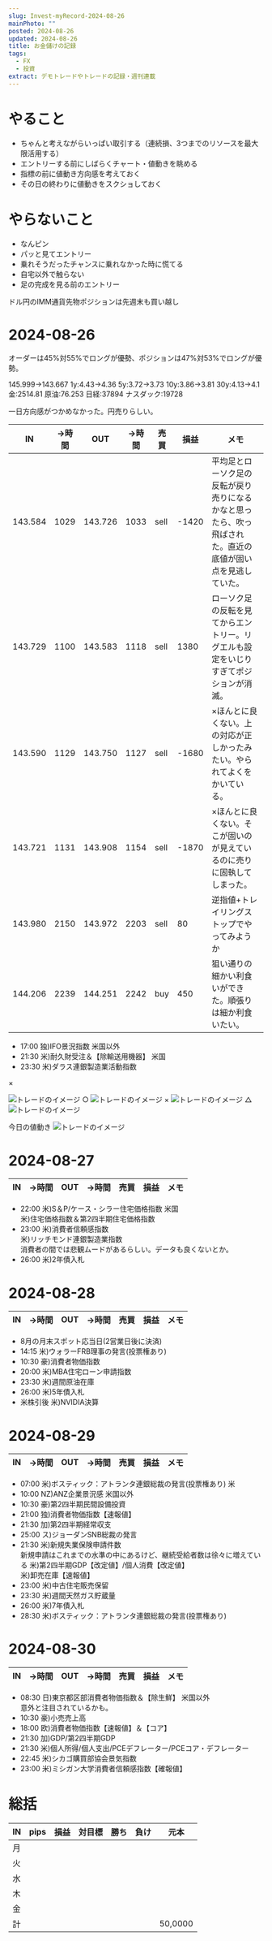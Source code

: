 ```yaml
---
slug: Invest-myRecord-2024-08-26
mainPhoto: ""
posted: 2024-08-26
updated: 2024-08-26
title: お金儲けの記録
tags:
  - FX
  - 投資
extract: デモトレードやトレードの記録・週刊連載
---
```

# やること

- ちゃんと考えながらいっぱい取引する（連続損、3つまでのリソースを最大限活用する）
- エントリーする前にしばらくチャート・値動きを眺める
- 指標の前に値動き方向感を考えておく
- その日の終わりに値動きをスクショしておく

# やらないこと

- なんピン
- パッと見てエントリー
- 乗れそうだったチャンスに乗れなかった時に慌てる
- 自宅以外で触らない
- 足の完成を見る前のエントリー

ドル円のIMM通貨先物ポジションは先週末も買い越し
# 2024-08-26

オーダーは45%対55%でロングが優勢、ポジションは47%対53%でロングが優勢。

145.999→143.667
1y:4.43→4.36
5y:3.72→3.73
10y:3.86→3.81
30y:4.13→4.1
金:2514.81
原油:76.253
日経:37894
ナスダック:19728

一日方向感がつかめなかった。円売りらしい。

| IN      | →時間  | OUT     | →時間  | 売買   | 損益    | メモ                                                    |
| ------- | ---- | ------- | ---- | ---- | ----- | ----------------------------------------------------- |
| 143.584 | 1029 | 143.726 | 1033 | sell | -1420 | 平均足とローソク足の反転が戻り売りになるかなと思ったら、吹っ飛ばされた。直近の底値が固い点を見逃していた。 |
| 143.729 | 1100 | 143.583 | 1118 | sell | 1380  | ローソク足の反転を見てからエントリー。リグエルも設定をいじりすぎてポジションが消滅。            |
| 143.590 | 1129 | 143.750 | 1127 | sell | -1680 | ×ほんとに良くない。上の対応が正しかったみたい。やられてよくをかいている。                 |
| 143.721 | 1131 | 143.908 | 1154 | sell | -1870 | ×ほんとに良くない。そこが固いのが見えているのに売りに固執してしまった。                  |
| 143.980 | 2150 | 143.972 | 2203 | sell | 80    | 逆指値+トレイリングストップでやってみようか                                |
| 144.206 | 2239 | 144.251 | 2242 | buy  | 450   | 狙い通りの細かい利食いができた。順張りは細か利食いたい。                          |

- 17:00	独)IFO景況指数	米国以外
- 21:30	米)耐久財受注＆【除輸送用機器】	米国
- 23:30	米)ダラス連銀製造業活動指数

×

![トレードのイメージ](../../../images/invest/weekly/Invest-myRecord-2024-08-26/01.png)
○
![トレードのイメージ](../../../images/invest/weekly/Invest-myRecord-2024-08-26/02.png)
×
![トレードのイメージ](../../../images/invest/weekly/Invest-myRecord-2024-08-26/03.png)
△
![トレードのイメージ](../../../images/invest/weekly/Invest-myRecord-2024-08-26/04.png)

今日の値動き
![トレードのイメージ](../../../images/invest/weekly/Invest-myRecord-2024-08-26/05.png)
# 2024-08-27

| IN      | →時間  | OUT     | →時間  | 売買   | 損益    | メモ                                                           |
| ------- | ---- | ------- | ---- | ---- | ----- | ------------------------------------------------------------ |
- 22:00	米)S＆P/ケース・シラー住宅価格指数	米国  
  米)住宅価格指数＆第2四半期住宅価格指数
- 23:00	米)消費者信頼感指数  
  米)リッチモンド連銀製造業指数   
  消費者の間では悲観ムードがあるらしい。データも良くないとか。
- 26:00	米)2年債入札
# 2024-08-28

| IN  | →時間 | OUT | →時間 | 売買  | 損益  | メモ  |
| --- | --- | --- | --- | --- | --- | --- |
- 8月の月末スポット応当日(2営業日後に決済)	
- 14:15	米)ウォラーFRB理事の発言(投票権あり)
- 10:30	豪)消費者物価指数	
- 20:00	米)MBA住宅ローン申請指数
- 23:30	米)週間原油在庫
- 26:00	米)5年債入札
- 米株引後	米)NVIDIA決算
# 2024-08-29

| IN      | →時間  | OUT     | →時間  | 売買   | 損益   | メモ                                                                 |
| ------- | ---- | ------- | ---- | ---- | ---- | ------------------------------------------------------------------ |
-  07:00	米)ボスティック：アトランタ連銀総裁の発言(投票権あり)	米 
- 10:00	NZ)ANZ企業景況感	米国以外
- 10:30	豪)第2四半期民間設備投資
- 21:00	独)消費者物価指数【速報値】
- 21:30	加)第2四半期経常収支
- 25:00	ス)ジョーダンSNB総裁の発言
- 21:30	米)新規失業保険申請件数  
  新規申請はこれまでの水準の中にあるけど、継続受給者数は徐々に増えている
  米)第2四半期GDP【改定値】/個人消費【改定値】  
  米)卸売在庫【速報値】
- 23:00	米)中古住宅販売保留
- 23:30	米)週間天然ガス貯蔵量
- 26:00	米)7年債入札
- 28:30	米)ボスティック：アトランタ連銀総裁の発言(投票権あり)
# 2024-08-30


| IN      | →時間  | OUT     | →時間  | 売買   | 損益    | メモ                                              |
| ------- | ---- | ------- | ---- | ---- | ----- | ----------------------------------------------- |
- 08:30	日)東京都区部消費者物価指数＆【除生鮮】	米国以外  
  意外と注目されているかも。
- 10:30	豪)小売売上高
- 18:00	欧)消費者物価指数【速報値】＆【コア】
- 21:30	加)GDP/第2四半期GDP
- 21:30	米)個人所得/個人支出/PCEデフレーター/PCEコア・デフレーター
- 22:45	米)シカゴ購買部協会景気指数
- 23:00	米)ミシガン大学消費者信頼感指数【確報値】

# 総括
| IN  | pips | 損益  | 対目標 | 勝ち  | 負け  | 元本      |
| --- | ---- | --- | --- | --- | --- | ------- |
| 月   |      |     |     |     |     |         |
| 火   |      |     |     |     |     |         |
| 水   |      |     |     |     |     |         |
| 木   |      |     |     |     |     |         |
| 金   |      |     |     |     |     |         |
| 計   |      |     |     |     |     | 50,0000 |
